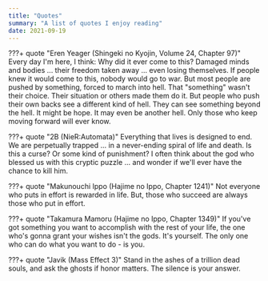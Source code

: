 ```yaml
---
title: "Quotes"
summary: "A list of quotes I enjoy reading"
date: 2021-09-19
---
```


???+ quote "Eren Yeager (Shingeki no Kyojin, Volume 24, Chapter 97)"
     Every day I'm here, I think: Why did it ever come to this? Damaged minds and bodies ... their
     freedom taken away ... even losing themselves. If people knew it would come to this, nobody
     would go to war. But most people are pushed by something, forced to march into hell. That
     "something" wasn't their choice. Their situation or others made them do it. But people who push
     their own backs see a different kind of hell. They can see something beyond the hell. It might
     be hope. It may even be another hell. Only those who keep moving forward will ever know.

???+ quote "2B (NieR:Automata)"
     Everything that lives is designed to end. We are perpetually trapped ... in a never-ending
     spiral of life and death. Is this a curse? Or some kind of punishment? I often think about the
     god who blessed us with this cryptic puzzle ... and wonder if we'll ever have the chance to
     kill him.

???+ quote "Makunouchi Ippo (Hajime no Ippo, Chapter 1241)"
     Not everyone who puts in effort is rewarded in life. But, those who succeed are always those
     who put in effort.

???+ quote "Takamura Mamoru (Hajime no Ippo, Chapter 1349)"
     If you've got something you want to accomplish with the rest of your life, the one who's gonna
     grant your wishes isn't the gods. It's yourself. The only one who can do what you want to do -
     is you.

???+ quote "Javik (Mass Effect 3)"
     Stand in the ashes of a trillion dead souls, and ask the ghosts if honor matters. The silence
     is your answer.
